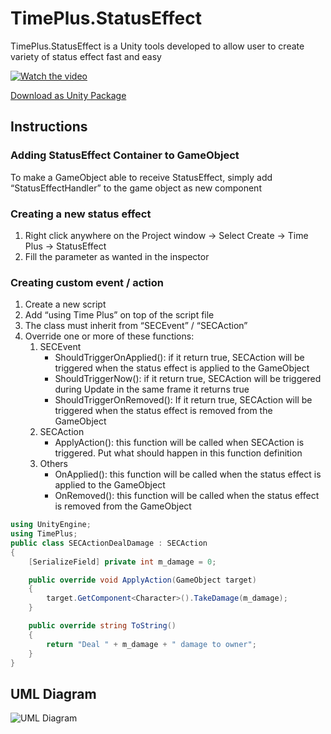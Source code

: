 # TimePlus.StatusEffect
TimePlus.StatusEffect is a Unity tools developed to allow user to create variety of status effect fast and easy

[![Watch the video](https://img.youtube.com/vi/0PLvlRxStz4/0.jpg)](https://youtu.be/0PLvlRxStz4)

[Download as Unity Package](https://drive.google.com/open?id=1L36Ob339jv11fmFi1tpuDgQHJrQxK3F3)

## Instructions
### Adding StatusEffect Container to GameObject
To make a GameObject able to receive StatusEffect, simply add “StatusEffectHandler” to the game object as new component

### Creating a new status effect
1. Right click anywhere on the Project window -> Select Create -> Time Plus -> StatusEffect
2. Fill the parameter as wanted in the inspector

### Creating custom event / action
1. Create a new script
2. Add “using Time Plus” on top of the script file
3. The class must inherit from “SECEvent” / “SECAction”
4. Override one or more of these functions:
   1. SECEvent
      * ShouldTriggerOnApplied(): if it return true, SECAction will be triggered when the status effect is applied to the GameObject
      * ShouldTriggerNow(): if it return true, SECAction will be triggered during Update in the same frame it returns true
      * ShouldTriggerOnRemoved(): If it return true, SECAction will be triggered when the status effect is removed from the GameObject
   2. SECAction
      * ApplyAction(): this function will be called when SECAction is triggered. Put what should happen in this function definition
   3. Others
      * OnApplied(): this function will be called when the status effect is applied to the GameObject
      * OnRemoved(): this function will be called when the status effect is removed from the GameObject

```cs
using UnityEngine;
using TimePlus;
public class SECActionDealDamage : SECAction
{
    [SerializeField] private int m_damage = 0;

    public override void ApplyAction(GameObject target)
    {
        target.GetComponent<Character>().TakeDamage(m_damage);
    }

    public override string ToString()
    {
        return "Deal " + m_damage + " damage to owner";
    }
}

```

## UML Diagram
![UML Diagram](https://image.ibb.co/nekvYy/Status_Effect_UML_Diagram.png)
